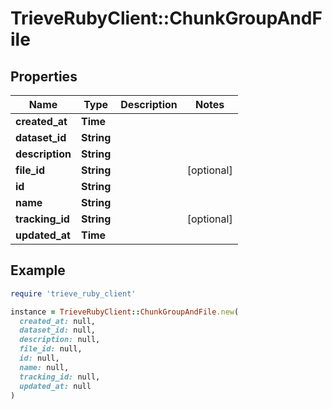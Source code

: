 # TrieveRubyClient::ChunkGroupAndFile

## Properties

| Name | Type | Description | Notes |
| ---- | ---- | ----------- | ----- |
| **created_at** | **Time** |  |  |
| **dataset_id** | **String** |  |  |
| **description** | **String** |  |  |
| **file_id** | **String** |  | [optional] |
| **id** | **String** |  |  |
| **name** | **String** |  |  |
| **tracking_id** | **String** |  | [optional] |
| **updated_at** | **Time** |  |  |

## Example

```ruby
require 'trieve_ruby_client'

instance = TrieveRubyClient::ChunkGroupAndFile.new(
  created_at: null,
  dataset_id: null,
  description: null,
  file_id: null,
  id: null,
  name: null,
  tracking_id: null,
  updated_at: null
)
```

